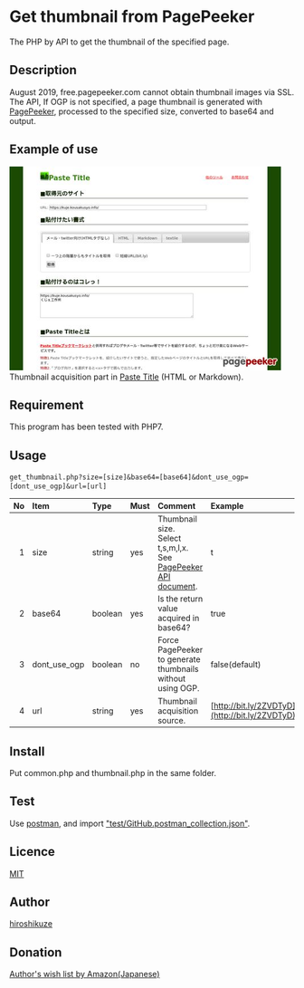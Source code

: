 Get thumbnail from PagePeeker
====

The PHP by API to get the thumbnail of the specified page.  

## Description

August 2019, free.pagepeeker.com cannot obtain thumbnail images via SSL.  
The API, If OGP is not specified, a page thumbnail is generated with [PagePeeker](https://pagepeeker.com/), processed to the specified size, converted to base64 and output.  

## Example of use

[![Paste Title / ジグソーTools ～ 指定したWebページのURLを&lt;a&gt;タグで囲むWebサービス](image/sample.jpg)](https://kuje.kousakusyo.info/tools/PasteTitle/)  
Thumbnail acquisition part in [Paste Title](https://kuje.kousakusyo.info/tools/PasteTitle/) (HTML or Markdown).  

## Requirement

This program has been tested with PHP7.  

## Usage

```shell
get_thumbnail.php?size=[size]&base64=[base64]&dont_use_ogp=[dont_use_ogp]&url=[url]
```

|No|Item|Type|Must|Comment|Example|
|--:|:--|:--|:--|:--|:--|
|1|size|string|yes|Thumbnail size.<br>Select t,s,m,l,x.<br>See [PagePeeker API document](https://pagepeeker.com/website-thumbnails-api/).|t|
|2|base64|boolean|yes|Is the return value acquired in base64?|true|
|3|dont_use_ogp|boolean|no|Force PagePeeker to generate thumbnails without using OGP.|false(default)|
|4|url|string|yes|Thumbnail acquisition source.|[http://bit.ly/2ZVDTyD](http://bit.ly/2ZVDTyD)|

## Install

Put common.php and thumbnail.php in the same folder.

## Test

Use [postman](https://www.getpostman.com/), and import ["test/GitHub.postman_collection.json"](test/GitHub.postman_collection.json).

## Licence

[MIT](https://github.com/hiroshikuze/get-thumbnail-from-pagepeeker/blob/master/LICENSE)

## Author

[hiroshikuze](https://github.com/hiroshikuze)

## Donation

[Author's wish list by Amazon(Japanese)](https://www.amazon.jp/hz/wishlist/ls/5BAWD0LZ89V9?ref_=wl_share)
